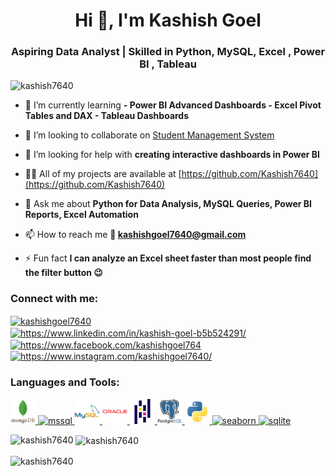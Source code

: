 <h1 align="center">Hi 👋, I'm Kashish Goel</h1>
<h3 align="center">Aspiring Data Analyst | Skilled in Python, MySQL, Excel , Power BI , Tableau</h3>

<p align="left"> <img src="https://komarev.com/ghpvc/?username=kashish7640&label=Profile%20views&color=0e75b6&style=flat" alt="kashish7640" /> </p>

- 🌱 I’m currently learning **- Power BI Advanced Dashboards - Excel Pivot Tables and DAX - Tableau Dashboards**

- 👯 I’m looking to collaborate on [Student Management System](https://github.com/Kashish7640/Student-Management-System)

- 🤝 I’m looking for help with **creating interactive dashboards in Power BI**

- 👨‍💻 All of my projects are available at [https://github.com/Kashish7640](https://github.com/Kashish7640)

- 💬 Ask me about **Python for Data Analysis, MySQL Queries, Power BI Reports, Excel Automation**

- 📫 How to reach me **📧 kashishgoel7640@gmail.com**

- ⚡ Fun fact **I can analyze an Excel sheet faster than most people find the filter button 😉**

<h3 align="left">Connect with me:</h3>
<p align="left">
<a href="https://twitter.com/kashishgoel7640" target="blank"><img align="center" src="https://raw.githubusercontent.com/rahuldkjain/github-profile-readme-generator/master/src/images/icons/Social/twitter.svg" alt="kashishgoel7640" height="30" width="40" /></a>
<a href="https://linkedin.com/in/https://www.linkedin.com/in/kashish-goel-b5b524291/" target="blank"><img align="center" src="https://raw.githubusercontent.com/rahuldkjain/github-profile-readme-generator/master/src/images/icons/Social/linked-in-alt.svg" alt="https://www.linkedin.com/in/kashish-goel-b5b524291/" height="30" width="40" /></a>
<a href="https://fb.com/https://www.facebook.com/kashishgoel764" target="blank"><img align="center" src="https://raw.githubusercontent.com/rahuldkjain/github-profile-readme-generator/master/src/images/icons/Social/facebook.svg" alt="https://www.facebook.com/kashishgoel764" height="30" width="40" /></a>
<a href="https://instagram.com/https://www.instagram.com/kashishgoel7640/" target="blank"><img align="center" src="https://raw.githubusercontent.com/rahuldkjain/github-profile-readme-generator/master/src/images/icons/Social/instagram.svg" alt="https://www.instagram.com/kashishgoel7640/" height="30" width="40" /></a>
</p>

<h3 align="left">Languages and Tools:</h3>
<p align="left"> <a href="https://www.mongodb.com/" target="_blank" rel="noreferrer"> <img src="https://raw.githubusercontent.com/devicons/devicon/master/icons/mongodb/mongodb-original-wordmark.svg" alt="mongodb" width="40" height="40"/> </a> <a href="https://www.microsoft.com/en-us/sql-server" target="_blank" rel="noreferrer"> <img src="https://www.svgrepo.com/show/303229/microsoft-sql-server-logo.svg" alt="mssql" width="40" height="40"/> </a> <a href="https://www.mysql.com/" target="_blank" rel="noreferrer"> <img src="https://raw.githubusercontent.com/devicons/devicon/master/icons/mysql/mysql-original-wordmark.svg" alt="mysql" width="40" height="40"/> </a> <a href="https://www.oracle.com/" target="_blank" rel="noreferrer"> <img src="https://raw.githubusercontent.com/devicons/devicon/master/icons/oracle/oracle-original.svg" alt="oracle" width="40" height="40"/> </a> <a href="https://pandas.pydata.org/" target="_blank" rel="noreferrer"> <img src="https://raw.githubusercontent.com/devicons/devicon/2ae2a900d2f041da66e950e4d48052658d850630/icons/pandas/pandas-original.svg" alt="pandas" width="40" height="40"/> </a> <a href="https://www.postgresql.org" target="_blank" rel="noreferrer"> <img src="https://raw.githubusercontent.com/devicons/devicon/master/icons/postgresql/postgresql-original-wordmark.svg" alt="postgresql" width="40" height="40"/> </a> <a href="https://www.python.org" target="_blank" rel="noreferrer"> <img src="https://raw.githubusercontent.com/devicons/devicon/master/icons/python/python-original.svg" alt="python" width="40" height="40"/> </a> <a href="https://seaborn.pydata.org/" target="_blank" rel="noreferrer"> <img src="https://seaborn.pydata.org/_images/logo-mark-lightbg.svg" alt="seaborn" width="40" height="40"/> </a> <a href="https://www.sqlite.org/" target="_blank" rel="noreferrer"> <img src="https://www.vectorlogo.zone/logos/sqlite/sqlite-icon.svg" alt="sqlite" width="40" height="40"/> </a> </p>

<p><img align="left" src="https://github-readme-stats.vercel.app/api/top-langs?username=kashish7640&show_icons=true&locale=en&layout=compact" alt="kashish7640" /></p>

<p>&nbsp;<img align="center" src="https://github-readme-stats.vercel.app/api?username=kashish7640&show_icons=true&locale=en" alt="kashish7640" /></p>

<p><img align="center" src="https://github-readme-streak-stats.herokuapp.com/?user=kashish7640&" alt="kashish7640" /></p>
